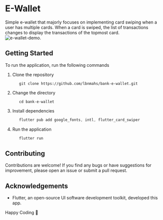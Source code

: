 # E-Wallet

Simple e-wallet that majorly focuses on implementing card swiping when a user has multiple cards. When a card is swiped, the list of transactions changes to display the transactions of the topmost card.<br>
![e-wallet-demo](https://github.com/lbnmahs/card-e-wallet/blob/main/demo.gif).<br>

## Getting Started

To run the application, run the following commands

1. Clone the repository
    ```git
       git clone https://github.com/lbnmahs/bank-e-wallet.git
    ```

2. Change the directory
    ```git
       cd bank-e-wallet
    ```

3. Install dependencies
    ```dart
       flutter pub add google_fonts, intl, flutter_card_swiper
    ```

4. Run the application
    ```dart
       flutter run
    ```
## Contributing

Contributions are welcome! If you find any bugs or have suggestions for improvement, please open an issue or submit a pull request.


## Acknowledgements

* Flutter, an open-source UI software development toolkit, developed this app.

Happy Coding 🚀
